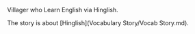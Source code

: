 Villager who Learn English via Hinglish.

The story is about [Hinglish](Vocabulary Story/Vocab Story.md).